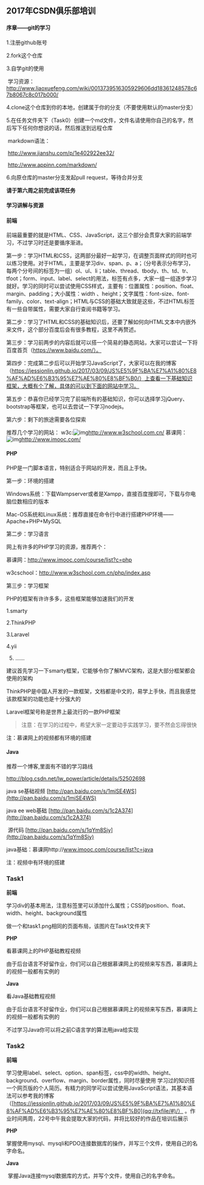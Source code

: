 ## 2017年CSDN俱乐部培训

#### 序章——git的学习

1.注册github账号

2.fork这个仓库

3.自学git的使用

​	学习资源：http://www.liaoxuefeng.com/wiki/0013739516305929606dd18361248578c67b8067c8c017b000/

4.clone这个仓库到你的本地，创建属于你的分支（不要使用默认的master分支）

5.在任务文件夹下（Task0）创建一个md文件，文件名请使用你自己的名字，然后写下任何你想说的话，然后推送到远程仓库

​	markdown语法：

​		http://www.jianshu.com/p/1e402922ee32/

​		http://www.appinn.com/markdown/

6.向原仓库的master分支发起pull request，等待合并分支

**请于第六周之前完成该项任务**

#### 学习讲解与资源

#### 前端

前端最重要的就是HTML、CSS、JavaScript，这三个部分会贯穿大家的前端学习，不过学习时还是要循序渐进。

第一步：学习HTML和CSS，这两部分最好一起学习，在调整页面样式的同时也可以练习使用。对于HTML，主要是学习div、span、p、a；（分号表示分布学习，每两个分号间的标签为一组）ol、ul、li；table、thread、tbody、th、td、tr、tfoot；form、input、label、select的用法，标签有点多，大家一组一组逐步学习就好。学习的同时可以尝试使用CSS样式，主要有：位置属性：position、float、margin、padding；大小属性：width 、height；文字属性：font-size、font-family、color、text-align；HTML与CSS的基础大致就是这些，不过HTML标签有一些自带属性，需要大家自行查阅书籍等学习。

第二步：学习了HTML和CSS的基础知识后，还要了解如何向HTML文本中内嵌外来文件，这个部分百度后会有很多教程，这里不再赘述。

第三步：学习前两步的内容后就可以搭一个简易的静态网站，大家可以尝试一下将百度首页（https://www.baidu.com/）。

第四步：完成第二步后可以开始学习JavaScript了，大家可以在我的博客（https://jessionlin.github.io/2017/03/09/JS%E5%9F%BA%E7%A1%80%E8%AF%AD%E6%B3%95%E7%AE%80%E8%BF%B0/）上查看一下基础知识框架，大概有个了解，具体的可以到下面的网站中学习。

第五步：恭喜你已经学习完了前端所有的基础知识，你可以选择学习jQuery、bootstrap等框架，也可以去尝试一下学习nodejs。

第六步：剩下的旅途需要各位探索

推荐几个学习的网站：
w3c:![img](file:///C:\Users\ADMINI~1.PC-\AppData\Local\Temp\msohtmlclip1\01\clip_image002.gif)http://www.w3school.com.cn/
慕课网：![img](file:///C:\Users\ADMINI~1.PC-\AppData\Local\Temp\msohtmlclip1\01\clip_image004.gif)http://www.imooc.com/

#### PHP

PHP是一门脚本语言，特别适合于网站的开发，而且上手快。

第一步：环境的搭建

Windows系统：下载Wampserver或者是Xampp，直接百度搜即可，下载与你电脑位数相应的版本

Mac-OS系统和Linux系统：推荐直接在命令行中进行搭建PHP环境——Apache+PHP+MySQL

第二步：学习语言

网上有许多的PHP学习的资源，推荐两个：

慕课网：http://www.imooc.com/course/list?c=php

w3cschool：http://www.w3school.com.cn/php/index.asp

第三步：学习框架

PHP的框架有许许多多，这些框架能够加速我们的开发

1.smarty

2.ThinkPHP

3.Laravel

4.yii

5. ......

建议首先学习一下smarty框架，它能够令你了解MVC架构，这是大部分框架都会使用的架构

ThinkPHP是中国人开发的一款框架，文档都是中文的，易学上手快，而且我感觉该款框架的功能也是十分强大的

Laravel框架号称是世界上最流行的一款PHP框架

> 注意：在学习的过程中，希望大家一定要动手实践学习，要不然会忘得很快

注：慕课网上的视频都有环境的搭建

#### Java

推荐一个博客,里面有不错的学习路线

http://blog.csdn.net/lw_power/article/details/52502698

java se基础视频 [http://pan.baidu.com/s/1miSE4WS](http://pan.baidu.com/s/1miSE4WS)

java ee web基础 [http://pan.baidu.com/s/1c2A374](http://pan.baidu.com/s/1c2A374)

​		源代码 [http://pan.baidu.com/s/1qYm8Sjy](http://pan.baidu.com/s/1qYm8Sjy)

java基础：慕课网http://www.imooc.com/course/list?c=java

注：视频中有环境的搭建

### Task1 

**前端**

学习div的基本用法，注意标签里可以添加什么属性；CSS的position、float、width、height、background属性

做一个和task1.png相同的页面布局，该图片在Task1文件夹下

**PHP**

看慕课网上的PHP基础教程视频

由于后台语言不好留作业，你们可以自己根据慕课网上的视频来写东西，慕课网上的视频一般都有实例的

**Java**

看Java基础教程视频

由于后台语言不好留作业，你们可以自己根据慕课网上的视频来写东西，慕课网上的视频一般都有实例的

不过学习Java你可以将之前C语言学的算法用java给实现

### Task2

**前端**

​    学习使用label、select、option、span标签，css中的width、height、background、overflow、margin、border属性，同时尽量使用
学习过的知识搭一个网页版的个人简历。有精力的同学可以尝试使用JavaScript语法，其基本语法可以参考我的博客（[https://jessionlin.github.io/2017/03/09/JS%E5%9F%BA%E7%A1%80%E8%AF%AD%E6%B3%95%E7%AE%80%E8%BF%B0](qq://txfile/#)/）
。作业时间两周，22号中午我会提取大家的代码，并将比较好的作品在培训后展示

**PHP**

​	掌握使用mysql、mysqli和PDO连接数据库的操作，并写三个文件，使用自己的名字命名。

**Java**

​	掌握Java连接mysql数据库的方式，并写个文件，使用自己的名字命名。

